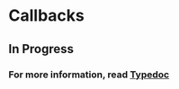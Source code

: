 # Callbacks

## In Progress

### For more information, read <a href="/vevet/v5/classes/Callbacks.html" target="_blank" rel="noopener">Typedoc</a>